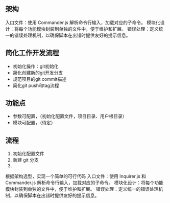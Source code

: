 ## 架构

入口文件：使用 Commander.js 解析命令行输入，加载对应的子命令。
模块化设计：将每个功能模块封装到单独的文件中，便于维护和扩展。
错误处理：定义统一的错误处理机制，以确保脚本在出错时提供友好的提示信息。

<!-- 日志记录：可以使用 winston 或者 debug 等日志库来记录操作信息，便于调试和排查问题。 -->

## 简化工作开发流程

- 初始化操作：git初始化
- 简化创建新的git开发分支
- 规范项目的git commit描述
- 简化git push和tag流程

## 功能点

- 参数可配置，（初始化配置文件，项目目录、用户根目录）
- 模块可配置，（待定）

## 流程

1. 初始化配置文件
2. 新建 git 分支
3.

根据架构选型，实现一个简单的可行代码
入口文件：使用 Inquirer.js 和 Commander.js 解析命令行输入，加载对应的子命令。
模块化设计：将每个功能模块封装到单独的文件中，便于维护和扩展。
错误处理：定义统一的错误处理机制，以确保脚本在出错时提供友好的提示信息。
